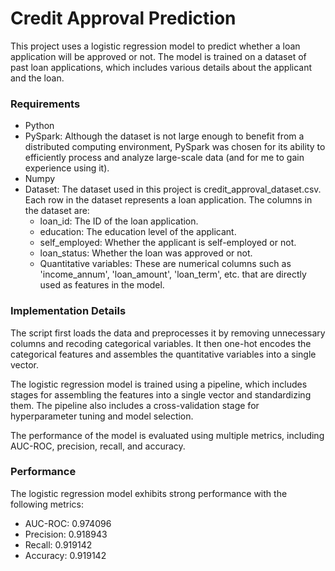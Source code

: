 # Credit Approval Prediction
This project uses a logistic regression model to predict whether a loan application will be approved or not. The model is trained on a dataset of past loan applications, which includes various details about the applicant and the loan.

### Requirements
- Python
- PySpark: Although the dataset is not large enough to benefit from a distributed computing environment, PySpark was  chosen for its ability to efficiently process and analyze large-scale data (and for me to gain experience using it).
- Numpy
- Dataset: The dataset used in this project is credit_approval_dataset.csv. Each row in the dataset represents a loan application. The columns in the dataset are:
    - loan_id: The ID of the loan application.
    - education: The education level of the applicant.
    - self_employed: Whether the applicant is self-employed or not.
    - loan_status: Whether the loan was approved or not.
    - Quantitative variables: These are numerical columns such as 'income_annum', 'loan_amount', 'loan_term', etc. that are directly used as features in the model.

### Implementation Details
The script first loads the data and preprocesses it by removing unnecessary columns and recoding categorical variables. It then one-hot encodes the categorical features and assembles the quantitative variables into a single vector.

The logistic regression model is trained using a pipeline, which includes stages for assembling the features into a single vector and standardizing them. The pipeline also includes a cross-validation stage for hyperparameter tuning and model selection.

The performance of the model is evaluated using multiple metrics, including AUC-ROC, precision, recall, and accuracy.

### Performance
The logistic regression model exhibits strong performance with the following metrics:

- AUC-ROC: 0.974096
- Precision: 0.918943
- Recall: 0.919142
- Accuracy: 0.919142
